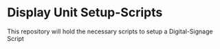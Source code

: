 # Display Unit Setup-Scripts
This repository will hold the necessary scripts to setup a Digital-Signage Script
